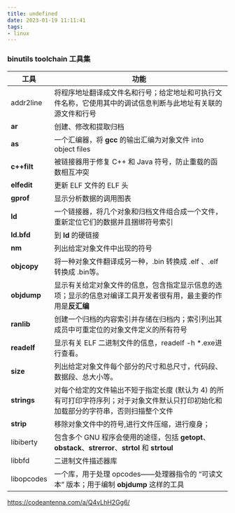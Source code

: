 ```yaml
---
title: undefined
date: 2023-01-19 11:11:41
tags:
- linux
---
```


### binutils toolchain 工具集

| 工具        | 功能                                                         |
| ----------- | ------------------------------------------------------------ |
| addr2line   | 将程序地址翻译成文件名和行号；给定地址和可执行文件名称，它使用其中的调试信息判断与此地址有关联的源文件和行号 |
| **ar**      | 创建、修改和提取归档                                         |
| **as**      | 一个汇编器，将 **gcc** 的输出汇编为对象文件 into object files |
| **c++filt** | 被链接器用于修复 C++ 和 Java 符号，防止重载的函数相互冲突    |
| **elfedit** | 更新 ELF 文件的 ELF 头                                       |
| **gprof**   | 显示分析数据的调用图表                                       |
| **ld**      | 一个链接器，将几个对象和归档文件组合成一个文件，重新定位它们的数据并且捆绑符号索引 |
| **ld.bfd**  | 到 **ld** 的硬链接                                           |
| **nm** | 列出给定对象文件中出现的符号 |
| **objcopy** | 将一种对象文件翻译成另一种，.bin 转换成 .elf 、.elf 转换成 .bin等。 |
| **objdump** | 显示有关给定对象文件的信息，包含指定显示信息的选项；显示的信息对编译工具开发者很有用，最主要的作用是**反汇编** |
| **ranlib** | 创建一个归档的内容索引并存储在归档内；索引列出其成员中可重定位的对象文件定义的所有符号 |
| **readelf** | 显示有关 ELF 二进制文件的信息，readelf -h *.exe进行查看。 |
| **size** | 列出给定对象文件每个部分的尺寸和总尺寸，代码段、数据段、总大小等。 |
| **strings** | 对每个给定的文件输出不短于指定长度 (默认为 4) 的所有可打印字符序列；对于对象文件默认只打印初始化和加载部分的字符串，否则扫描整个文件 |
| **strip** | 移除对象文件中的符号,进行文件压缩，进行瘦身； |
| libiberty | 包含多个 GNU 程序会使用的途径，包括 **getopt**、**obstack**、**strerror**、**strtol** 和 **strtoul** |
| libbfd | 二进制文件描述器库 |
| libopcodes | 一个库，用于处理 opcodes——处理器指令的 “可读文本” 版本；用于编制 **objdump** 这样的工具 |

https://codeantenna.com/a/Q4vLhH2Gg6/

